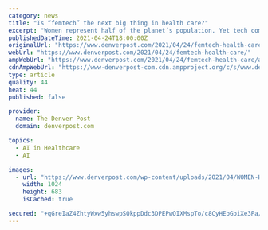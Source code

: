 ```yaml
---
category: news
title: "Is “femtech” the next big thing in health care?"
excerpt: "Women represent half of the planet’s population. Yet tech companies catering to their specific health needs represent a minute share of the global technology market."
publishedDateTime: 2021-04-24T18:00:00Z
originalUrl: "https://www.denverpost.com/2021/04/24/femtech-health-care/"
webUrl: "https://www.denverpost.com/2021/04/24/femtech-health-care/"
ampWebUrl: "https://www.denverpost.com/2021/04/24/femtech-health-care/amp/"
cdnAmpWebUrl: "https://www-denverpost-com.cdn.ampproject.org/c/s/www.denverpost.com/2021/04/24/femtech-health-care/amp/"
type: article
quality: 44
heat: 44
published: false

provider:
  name: The Denver Post
  domain: denverpost.com

topics:
  - AI in Healthcare
  - AI

images:
  - url: "https://www.denverpost.com/wp-content/uploads/2021/04/WOMEN-HEALTH-TECH-1-2.jpg?w=1024&h=683"
    width: 1024
    height: 683
    isCached: true

secured: "+qGreIaZ4ZhtyWxw5yhswpSQkppDdc3DPEPwOIXMspTo/c8CyHEbGbiXe3Pa/ZzioAN5AR6oa6QQIOQlKRyZqrcvoLb4Ii/lf3ZZmzMkd2PqrygEBS14zEojZggAsPzLTmHY0BUk2MSQJi0BOVj8jsqKeOfGXnobllTc11TTLysKdC9pId33Nfi8YkvdhO0C6uVrgxptMmEhbgo8yui6Paaa1QnC5fENbC+ldWL9k6CjE5UJrjxjKMUExLQV0ADvQDLdWCaHth9gQ8mC2P3DVV8RODFjQIX2gGbXT9mOKSe1vMf17kr4De+vGZvvN1Fa826Ex8rqHFXl6E+duadc+vX/Ls2X3epSzF518pD78y4=;SRyeXUlOkYxrS6VhUwh65Q=="
---
```


